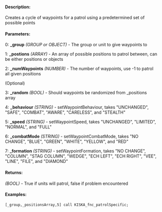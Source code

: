#### Description:
Creates a cycle of waypoints for a patrol using a predetermined set of possible points

#### Parameters:
0: **_group** *(GROUP or OBJECT)* - The group or unit to give waypoints to

1: **_postions** *(ARRAY)* - An array of possible positions to patrol between, can be either positions or objects

2: **_numWaypoints** *(NUMBER)* - The number of waypoints, use -1 to patrol all given positions

(Optional)

3: **_random** *(BOOL)* - Should waypoints be randomized from _positions array

4: **_behaviour** *(STRING)* - setWaypointBehaviour, takes "UNCHANGED", "SAFE", "COMBAT", "AWARE", "CARELESS", and "STEALTH"

5: **_speed** *(STRING)* - setWaypointSpeed, takes "UNCHANGED", "LIMITED", "NORMAL", and "FULL"

6: **_combatMode** *(STRING)* - setWaypointCombatMode, takes "NO CHANGE", "BLUE", "GREEN", "WHITE", "YELLOW", and "RED"

7: **_formation** *(STRING)* - setWaypointFormation, takes "NO CHANGE", "COLUMN", "STAG COLUMN", "WEDGE", "ECH LEFT", "ECH RIGHT", "VEE", "LINE", "FILE", and "DIAMOND"

#### Returns:
*(BOOL)* - True if units will patrol, false if problem encountered

#### Examples:
```sqf
[_group,_positionsArray,5] call KISKA_fnc_patrolSpecific;
```

